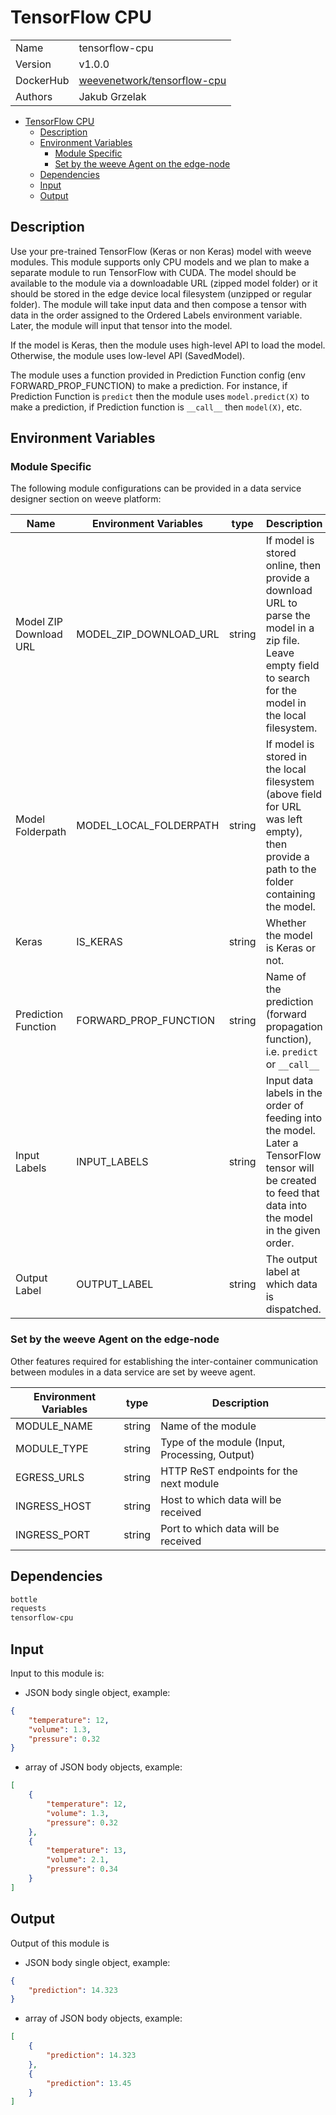 # TensorFlow CPU

|           |                                                                                     |
| --------- | ----------------------------------------------------------------------------------- |
| Name      | tensorflow-cpu                                                                      |
| Version   | v1.0.0                                                                              |
| DockerHub | [weevenetwork/tensorflow-cpu](https://hub.docker.com/r/weevenetwork/tensorflow-cpu) |
| Authors   | Jakub Grzelak                                                                       |

- [TensorFlow CPU](#tensorflow-cpu)
  - [Description](#description)
  - [Environment Variables](#environment-variables)
    - [Module Specific](#module-specific)
    - [Set by the weeve Agent on the edge-node](#set-by-the-weeve-agent-on-the-edge-node)
  - [Dependencies](#dependencies)
  - [Input](#input)
  - [Output](#output)

## Description

Use your pre-trained TensorFlow (Keras or non Keras) model with weeve modules. This module supports only CPU models and we plan to make a separate module to run TensorFlow with CUDA. The model should be available to the module via a downloadable URL (zipped model folder) or it should be stored in the edge device local filesystem (unzipped or regular folder). The module will take input data and then compose a tensor with data in the order assigned to the Ordered Labels environment variable. Later, the module will input that tensor into the model.

If the model is Keras, then the module uses high-level API to load the model. Otherwise, the module uses low-level API (SavedModel).

The module uses a function provided in Prediction Function config (env FORWARD_PROP_FUNCTION) to make a prediction. For instance, if Prediction Function is `predict` then the module uses `model.predict(X)` to make a prediction, if Prediction function is `__call__` then `model(X)`, etc.

## Environment Variables

### Module Specific

The following module configurations can be provided in a data service designer section on weeve platform:

| Name                   | Environment Variables  | type   | Description                                                                                                                                                 |
| ---------------------- | ---------------------- | ------ | ----------------------------------------------------------------------------------------------------------------------------------------------------------- |
| Model ZIP Download URL | MODEL_ZIP_DOWNLOAD_URL | string | If model is stored online, then provide a download URL to parse the model in a zip file. Leave empty field to search for the model in the local filesystem. |
| Model Folderpath       | MODEL_LOCAL_FOLDERPATH | string | If model is stored in the local filesystem (above field for URL was left empty), then provide a path to the folder containing the model.                    |
| Keras                  | IS_KERAS               | string | Whether the model is Keras or not.                                                                                                                          |
| Prediction Function    | FORWARD_PROP_FUNCTION  | string | Name of the prediction (forward propagation function), i.e. `predict` or `__call__`                                                                         |
| Input Labels           | INPUT_LABELS           | string | Input data labels in the order of feeding into the model. Later a TensorFlow tensor will be created to feed that data into the model in the given order.    |
| Output Label           | OUTPUT_LABEL           | string | The output label at which data is dispatched.                                                                                                               |

### Set by the weeve Agent on the edge-node

Other features required for establishing the inter-container communication between modules in a data service are set by weeve agent.

| Environment Variables | type   | Description                                    |
| --------------------- | ------ | ---------------------------------------------- |
| MODULE_NAME           | string | Name of the module                             |
| MODULE_TYPE           | string | Type of the module (Input, Processing, Output) |
| EGRESS_URLS           | string | HTTP ReST endpoints for the next module        |
| INGRESS_HOST          | string | Host to which data will be received            |
| INGRESS_PORT          | string | Port to which data will be received            |

## Dependencies

```txt
bottle
requests
tensorflow-cpu
```

## Input

Input to this module is:

-   JSON body single object, example:

```json
{
    "temperature": 12,
    "volume": 1.3,
    "pressure": 0.32
}
```

-   array of JSON body objects, example:

```json
[
    {
        "temperature": 12,
        "volume": 1.3,
        "pressure": 0.32
    },
    {
        "temperature": 13,
        "volume": 2.1,
        "pressure": 0.34
    }
]
```

## Output

Output of this module is

-   JSON body single object, example:

```json
{
    "prediction": 14.323
}
```

-   array of JSON body objects, example:

```json
[
    {
        "prediction": 14.323
    },
    {
        "prediction": 13.45
    }
]
```
